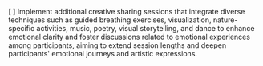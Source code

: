 [ ] Implement additional creative sharing sessions that integrate diverse techniques such as guided breathing exercises, visualization, nature-specific activities, music, poetry, visual storytelling, and dance to enhance emotional clarity and foster discussions related to emotional experiences among participants, aiming to extend session lengths and deepen participants' emotional journeys and artistic expressions.